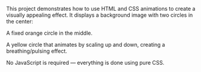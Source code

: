 This project demonstrates how to use HTML and CSS animations to create a visually appealing effect.
It displays a background image with two circles in the center:

A fixed orange circle in the middle.

A yellow circle that animates by scaling up and down, creating a breathing/pulsing effect.

No JavaScript is required — everything is done using pure CSS.
